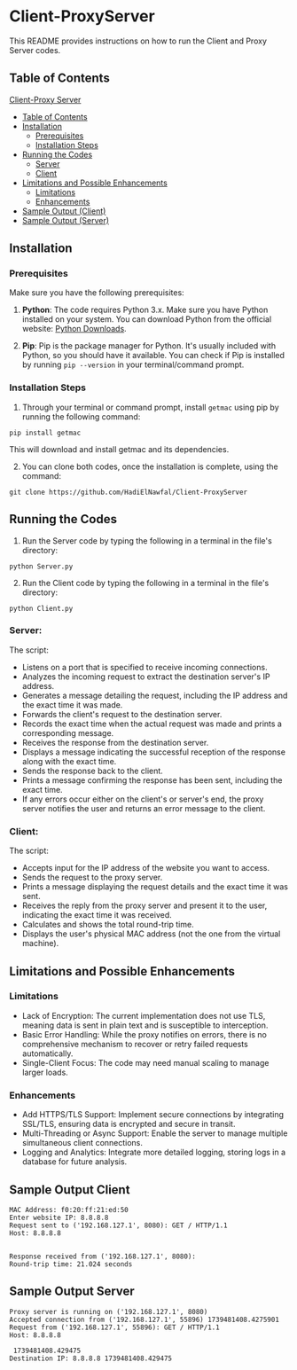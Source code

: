 # Client-ProxyServer


This README provides instructions on how to run the Client and Proxy Server codes.

## Table of Contents

 [Client-Proxy Server](#Client-ProxyServer)
  - [Table of Contents](#table-of-contents)
  - [Installation](#installation)
    - [Prerequisites](#prerequisites)
    - [Installation Steps](#installation-steps)
  - [Running the Codes](#running-the-codes)
    - [Server](#Server)
    - [Client](#Client)
  - [Limitations and Possible Enhancements](#limitations-and-possible-enhancements)
    - [Limitations](#Limitations)
    - [Enhancements](#Enhancements)
  - [Sample Output (Client)](#Sample-Output-Client)
  - [Sample Output (Server)](#Sample-Output-Server)

## Installation

### Prerequisites

Make sure you have the following prerequisites:

1. **Python**: The code requires Python 3.x. Make sure you have Python installed on your system. You can download Python from the official website: [Python Downloads](https://www.python.org/downloads/).

2. **Pip**: Pip is the package manager for Python. It's usually included with Python, so you should have it available. You can check if Pip is installed by running `pip --version` in your terminal/command prompt.

### Installation Steps

1. Through your terminal or command prompt, install `getmac` using pip by running the following command:
```
pip install getmac
```
This will download and install getmac and its dependencies.


2. You can clone both codes, once the installation is complete, using the command:
```
git clone https://github.com/HadiElNawfal/Client-ProxyServer
```

## Running the Codes
1. Run the Server code by typing the following in a terminal in the file's directory:
```
python Server.py
```

2. Run the Client code by typing the following in a terminal in the file's directory:
```
python Client.py
```
### Server:
The script:
* Listens on a port that is specified to receive incoming connections.
* Analyzes the incoming request to extract the destination server's IP address.
* Generates a message detailing the request, including the IP address and the exact time it was made.
* Forwards the client's request to the destination server.
* Records the exact time when the actual request was made and prints a corresponding message.
* Receives the response from the destination server.
* Displays a message indicating the successful reception of the response along with the exact time.
* Sends the response back to the client.
* Prints a message confirming the response has been sent, including the exact time.
* If any errors occur either on the client's or server's end, the proxy server notifies the user and returns an error message to the client.

### Client:
The script:
* Accepts input for the IP address of the website you want to access.
* Sends the request to the proxy server.
* Prints a message displaying the request details and the exact time it was sent.
* Receives the reply from the proxy server and present it to the user, indicating the exact time it was received.
* Calculates and shows the total round-trip time.
* Displays the user's physical MAC address (not the one from the virtual machine).

## Limitations and Possible Enhancements
### Limitations
* Lack of Encryption: The current implementation does not use TLS, meaning data is sent in plain text and is susceptible to interception.
* Basic Error Handling: While the proxy notifies on errors, there is no comprehensive mechanism to recover or retry failed requests automatically.
* Single-Client Focus: The code may need manual scaling to manage larger loads.

### Enhancements
* Add HTTPS/TLS Support: Implement secure connections by integrating SSL/TLS, ensuring data is encrypted and secure in transit.
* Multi-Threading or Async Support: Enable the server to manage multiple simultaneous client connections.
* Logging and Analytics: Integrate more detailed logging, storing logs in a database for future analysis.

## Sample Output Client
```
MAC Address: f0:20:ff:21:ed:50
Enter website IP: 8.8.8.8  
Request sent to ('192.168.127.1', 8080): GET / HTTP/1.1
Host: 8.8.8.8


Response received from ('192.168.127.1', 8080): 
Round-trip time: 21.024 seconds
```

## Sample Output Server
```
Proxy server is running on ('192.168.127.1', 8080)
Accepted connection from ('192.168.127.1', 55896) 1739481408.4275901
Request from ('192.168.127.1', 55896): GET / HTTP/1.1
Host: 8.8.8.8

 1739481408.429475
Destination IP: 8.8.8.8 1739481408.429475
```
